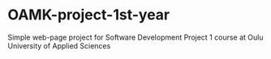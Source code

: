 # OAMK-project-1st-year
Simple web-page project for Software Development Project 1 course at Oulu University of Applied Sciences
